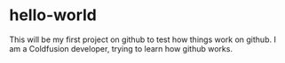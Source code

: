 # hello-world
This will be my first project on github to test how things work on github.
I am a Coldfusion developer, trying to learn how github works.
